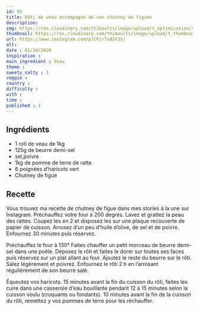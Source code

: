 ```yaml
---
id: 92
title: Rôti de veau accompagné de son chutney de figues
description: 
img: https://res.cloudinary.com/thibaults/image/upload/t_optimisation/v1600524211/Recipes/20201001_veau_figues.jpg
thumbnail: https://res.cloudinary.com/thibaults/image/upload/t_thumbnail_josie/v1600524211/Recipes/20201001_veau_figues.jpg
url: https://www.instagram.com/p/CFzrTx8JV3S/
alt: 
date : 01/10/2020
inspiration : 
main_ingredient : Veau
theme : 
sweety_salty : 1
veggie : 
country :
difficulty :
with : 
time : 
published : 1
---
```


## Ingrédients
 - 1 roti de veau de 1kg
 - 125g de beurre demi-sel
 - sel,poivre
 - 1kg de pomme de terre de ratte
 - 6 poignées d’haricots vert
 - Chutney de figue

## Recette
Vous trouvez ma recette de chutney de figue dans mes stories à la une sur Instagram. Préchauffez votre four à 200 degrés. Lavez et grattez la peau des rattes. Coupez les en 2 et disposez les sur une plaque recouverte de papier de cuisson. Arrosez d’un peu d’huile d’olive, de sel et de poivre. Enfournez 30 minutes puis réservez.

Préchauffez le four à 130° Faites chauffer un petit morceau de beurre demi-sel dans une poêle. Déposez le rôti et faites le dorer sur toutes ses faces puis réservez sur un plat allant au four. Ajoutez le reste du beurre sur le rôti. Salez légèrement et poivrez. Enfournez le rôti 2 h en l’arrosant régulièrement de son beurre salé.

Équeutez vos haricots. 15 minutes avant la fin du cuisson du rôti, faites les cuire dans une casserole d’eau bouillante pendant 12 à 15 minutes selon la cuisson voulu (croquants ou fondants). 10 minutes avant la fin de la cuisson du rôti, remettez y vos pommes de terre pour les réchauffer.